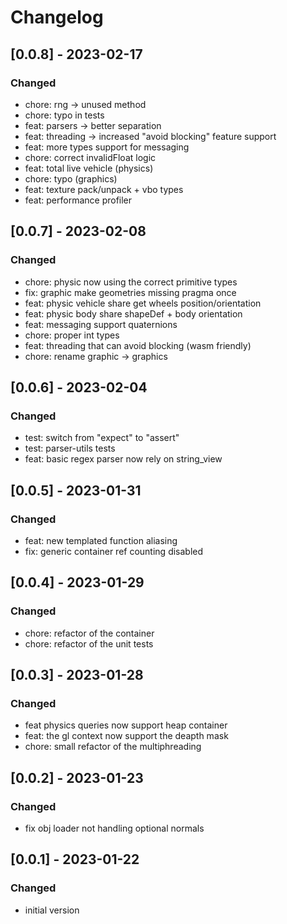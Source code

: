 
# Changelog

## [0.0.8] - 2023-02-17
### Changed
- chore: rng -> unused method
- chore: typo in tests
- feat: parsers -> better separation
- feat: threading -> increased "avoid blocking" feature support
- feat: more types support for messaging
- chore: correct invalidFloat logic
- feat: total live vehicle (physics)
- chore: typo (graphics)
- feat: texture pack/unpack + vbo types
- feat: performance profiler

## [0.0.7] - 2023-02-08
### Changed
- chore: physic now using the correct primitive types
- fix: graphic make geometries missing pragma once
- feat: physic vehicle share get wheels position/orientation
- feat: physic body share shapeDef + body orientation
- feat: messaging support quaternions
- chore: proper int types
- feat: threading that can avoid blocking (wasm friendly)
- chore: rename graphic -> graphics

## [0.0.6] - 2023-02-04
### Changed
- test: switch from "expect" to "assert"
- test: parser-utils tests
- feat: basic regex parser now rely on string_view

## [0.0.5] - 2023-01-31
### Changed
- feat: new templated function aliasing
- fix: generic container ref counting disabled

## [0.0.4] - 2023-01-29
### Changed
- chore: refactor of the container
- chore: refactor of the unit tests

## [0.0.3] - 2023-01-28
### Changed
- feat physics queries now support heap container
- feat: the gl context now support the deapth mask
- chore: small refactor of the multiphreading

## [0.0.2] - 2023-01-23
### Changed
- fix obj loader not handling optional normals

## [0.0.1] - 2023-01-22
### Changed
- initial version
